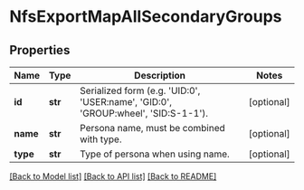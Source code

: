 # NfsExportMapAllSecondaryGroups

## Properties
Name | Type | Description | Notes
------------ | ------------- | ------------- | -------------
**id** | **str** | Serialized form (e.g. &#39;UID:0&#39;, &#39;USER:name&#39;, &#39;GID:0&#39;, &#39;GROUP:wheel&#39;, &#39;SID:S-1-1&#39;). | [optional] 
**name** | **str** | Persona name, must be combined with type. | [optional] 
**type** | **str** | Type of persona when using name. | [optional] 

[[Back to Model list]](../README.md#documentation-for-models) [[Back to API list]](../README.md#documentation-for-api-endpoints) [[Back to README]](../README.md)



